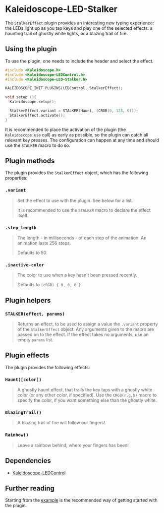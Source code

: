 # Kaleidoscope-LED-Stalker

The `StalkerEffect` plugin provides an interesting new typing experience: the
LEDs light up as you tap keys and play one of the selected effects: a haunting
trail of ghostly white lights, or a blazing trail of fire.

## Using the plugin

To use the plugin, one needs to include the header and select the effect.

```c++
#include <Kaleidoscope.h>
#include <Kaleidoscope-LEDControl.h>
#include <Kaleidoscope-LED-Stalker.h>

KALEIDOSCOPE_INIT_PLUGINS(LEDControl, StalkerEffect);

void setup (){
  Kaleidoscope.setup();

  StalkerEffect.variant = STALKER(Haunt, (CRGB(0, 128, 0)));
  StalkerEffect.activate();
}
```

It is recommended to place the activation of the plugin (the `Kaleidoscope.use`
call) as early as possible, so the plugin can catch all relevant key presses.
The configuration can happen at any time and should use the `STALKER` macro to
do so.

## Plugin methods

The plugin provides the `StalkerEffect` object, which has the following
properties:

### `.variant`

> Set the effect to use with the plugin. See below for a list.
>
> It is recommended to use the `STALKER` macro to declare the effect itself.

### `.step_length`

> The length - in milliseconds - of each step of the animation. An animation
> lasts 256 steps.
>
> Defaults to 50.

### `.inactive-color`

> The color to use when a key hasn't been pressed recently.
>
> Defaults to `(cRGB) { 0, 0, 0 }`

## Plugin helpers

### `STALKER(effect, params)`

> Returns an effect, to be used to assign a value the `.variant` property of the
> `StalkerEffect` object. Any arguments given to the macro are passed on
> to the effect. If the effect takes no arguments, use an empty `params` list.

## Plugin effects

The plugin provides the following effects:

### `Haunt([color])`

> A ghostly haunt effect, that trails the key taps with a ghostly white color
> (or any other color, if specified). Use the `CRGB(r,g,b)` macro to specify the
> color, if you want something else than the ghostly white.

### `BlazingTrail()`

> A blazing trail of fire will follow our fingers!

### `Rainbow()`

> Leave a rainbow behind, where your fingers has been!

## Dependencies

* [Kaleidoscope-LEDControl](LEDControl.md)

## Further reading

Starting from the [example][plugin:example] is the recommended way of getting
started with the plugin.

 [plugin:example]: ../../examples/LED-Stalker/LED-Stalker.ino
